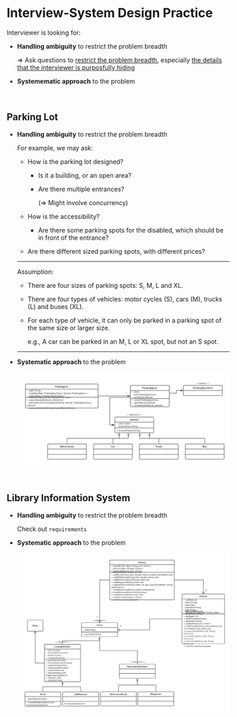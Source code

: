 # Interview-System Design Practice

Interviewer is looking for:

* **Handling ambiguity** to restrict the problem breadth

  => Ask questions to <u>restrict the problem breadth</u>, especially <u>the details that the interviewer is purposfully hiding</u>

* **Systemematic approach** to the problem

<br>

## Parking Lot

* **Handling ambiguity** to restrict the problem breadth

  For example, we may ask:

  * How is the parking lot designed?

    * Is it a building, or an open area?

    * Are there multiple entrances?

      (=> Might involve concurrency)

  * How is the accessibility?

    * Are there some parking spots for the disabled, which should be in front of the entrance?

  * Are there different sized parking spots, with different prices?

  ***

  Assumption:

  * There are four sizes of parking spots: S, M, L and XL.

  * There are four types of vehicles: motor cycles (S), cars (M), trucks (L) and buses (XL).

  * For each type of vehicle, it can only be parked in a parking spot of the same size or larger size.

    e.g., A car can be parked in an M, L or XL spot, but not an S spot.

  ***

* **Systematic approach** to the problem

  <img src="https://github.com/Ziang-Lu/Software-Development-and-Design/blob/master/Interview-System%20Design%20Practice/Parking%20Lot/Parking%20Lot.png?raw=true">

<br>

## Library Information System

* **Handling ambiguity** to restrict the problem breadth

  Check out `requirements`

* **Systematic approach** to the problem

  <img src="https://github.com/Ziang-Lu/Software-Development-and-Design/blob/master/Interview-System%20Design%20Practice/Library%20Information%20System/Library%20Information%20System.png?raw=true">